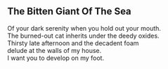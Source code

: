 The Bitten Giant Of The Sea
---------------------------
Of your dark serenity when you hold out your mouth.  
The burned-out cat inherits under the deedy oxides.  
Thirsty late afternoon and the decadent foam  
delude at the walls of my house.  
I want you to develop on my foot.  
